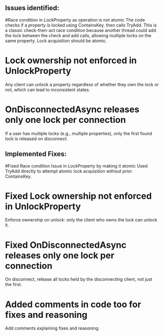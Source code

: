 ## Issues identified:
#Race condition in LockProperty as operation is not atomic
The code checks if a property is locked using ContainsKey, then calls TryAdd. This is a classic check-then-act race condition because another thread could add the lock between the check and add calls, allowing multiple locks on the same property. Lock acquisition should be atomic.

# Lock ownership not enforced in UnlockProperty
Any client can unlock a property regardless of whether they own the lock or not, which can lead to inconsistent states.

# OnDisconnectedAsync releases only one lock per connection
If a user has multiple locks (e.g., multiple properties), only the first found lock is released on disconnect.



## Implemented Fixes:
#Fixed Race condition Issue in LockProperty by making it atomic
Used TryAdd directly to attempt atomic lock acquisition without prior ContainsKey.

# Fixed Lock ownership not enforced in UnlockProperty
Enforce ownership on unlock: only the client who owns the lock can unlock it.

# Fixed OnDisconnectedAsync releases only one lock per connection
On disconnect, release all locks held by the disconnecting client, not just the first.

# Added comments in code too for fixes and reasoning
Add comments explaining fixes and reasoning.

